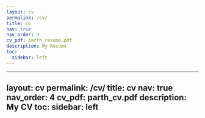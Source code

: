 ```yaml
---
layout: cv
permalink: /cv/
title: cv
nav: true
nav_order: 4
cv_pdf: parth_resume.pdf
description: My Resume
toc:
  sidebar: left
---
```

---
layout: cv
permalink: /cv/
title: cv
nav: true
nav_order: 4
cv_pdf: parth_cv.pdf
description: My CV
toc:
  sidebar: left
---


